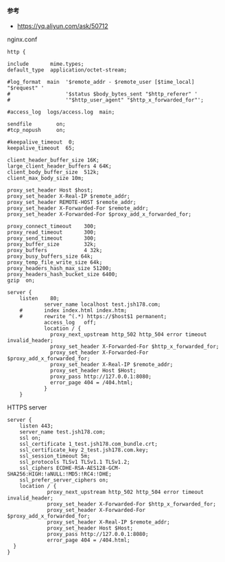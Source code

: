 #### 参考

- https://yq.aliyun.com/ask/50712

nginx.conf


    http {
    
    include       mime.types;
    default_type  application/octet-stream;
    
    #log_format  main  '$remote_addr - $remote_user [$time_local] "$request" '
    #                  '$status $body_bytes_sent "$http_referer" '
    #                  '"$http_user_agent" "$http_x_forwarded_for"';
    
    #access_log  logs/access.log  main;
    
    sendfile        on;
    #tcp_nopush     on;
    
    #keepalive_timeout  0;
    keepalive_timeout  65;
    
    client_header_buffer_size 16K;
    large_client_header_buffers 4 64K;
    client_body_buffer_size  512k;
    client_max_body_size 10m;
          
    proxy_set_header Host $host;
    proxy_set_header X-Real-IP $remote_addr;
    proxy_set_header REMOTE-HOST $remote_addr;
    proxy_set_header X-Forwarded-For $remote_addr;
    proxy_set_header X-Forwarded-For $proxy_add_x_forwarded_for;
    
    proxy_connect_timeout    300;
    proxy_read_timeout       300; 
    proxy_send_timeout       300;
    proxy_buffer_size        32k; 
    proxy_buffers            4 32k;
    proxy_busy_buffers_size 64k;
    proxy_temp_file_write_size 64k; 
    proxy_headers_hash_max_size 51200;
    proxy_headers_hash_bucket_size 6400;
    gzip  on;
    
    server {
        listen    80;
                server_name localhost test.jsh178.com;
        #       index index.html index.htm;
        #       rewrite ^(.*) https://$host$1 permanent;
                access_log   off;
                location / {
                  proxy_next_upstream http_502 http_504 error timeout invalid_header;
                  proxy_set_header X-Forwarded-For $http_x_forwarded_for;
                  proxy_set_header X-Forwarded-For $proxy_add_x_forwarded_for;
                  proxy_set_header X-Real-IP $remote_addr;
                  proxy_set_header Host $Host;
                  proxy_pass http://127.0.0.1:8080;
                  error_page 404 = /404.html;
                }
        }

HTTPS server

    server {
        listen 443;
        server_name test.jsh178.com; 
        ssl on;
        ssl_certificate 1_test.jsh178.com_bundle.crt;
        ssl_certificate_key 2_test.jsh178.com.key;
        ssl_session_timeout 5m;
        ssl_protocols TLSv1 TLSv1.1 TLSv1.2; 
        ssl_ciphers ECDHE-RSA-AES128-GCM-SHA256:HIGH:!aNULL:!MD5:!RC4:!DHE;
        ssl_prefer_server_ciphers on;
        location / {
                 proxy_next_upstream http_502 http_504 error timeout invalid_header;
                 proxy_set_header X-Forwarded-For $http_x_forwarded_for;
                 proxy_set_header X-Forwarded-For $proxy_add_x_forwarded_for;
                 proxy_set_header X-Real-IP $remote_addr;
                 proxy_set_header Host $Host;
                 proxy_pass http://127.0.0.1:8080;
                 error_page 404 = /404.html;
      }
    }